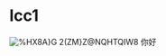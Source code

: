 # lcc1
![%HX8A}G 2(ZM}Z@NQHTQIW8](https://github.com/lcc-vergil/lcc2/assets/161678761/c6f492d3-5ea0-4305-bfda-f2c07e6c5f55)
你好
